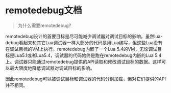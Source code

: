# remotedebug文档

> 为什么需要remotedebug?

remotedebug设计的首要目标是尽可能减少调试器对调试目标的影响。虽然lua-debug看起来和其它Lua调试器一样大部分的代码是用Lua编写，但这些Lua没有在调试目标的VM上执行。remotedebug内嵌了一个Lua 5.4的VM，无论调试目标是Lua5.1或者Lua5.4，调试器的代码始终是跑在remotedebug内嵌的Lua 5.4上。调试器只能通过remotedebug提供的API读取和修改调试目标的数据。这样可以最大限度地降低调试器对调试目标的影响。

因此remotedebug可以被调试目标和调试器的代码分别加载，但对它们提供的API并不相同。
